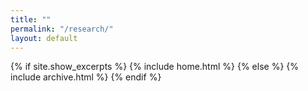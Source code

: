 ```yaml
---
title: ""
permalink: "/research/"
layout: default
---
```



{% if site.show_excerpts %} {% include home.html %} {% else %} {% include archive.html %} {% endif %}
